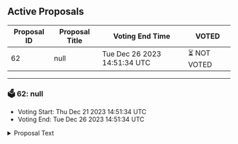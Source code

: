 ## Active Proposals

| Proposal ID | Proposal Title | Voting End Time | VOTED |
|-------------|----------------|-----------------|-------|
| 62 | null | Tue Dec 26 2023 14:51:34 UTC | ⏳ NOT VOTED |

---

### 🗳 62: null
- Voting Start: Thu Dec 21 2023 14:51:34 UTC
- Voting End: Tue Dec 26 2023 14:51:34 UTC

<details>
<summary>Proposal Text</summary>
 
null
</details>
